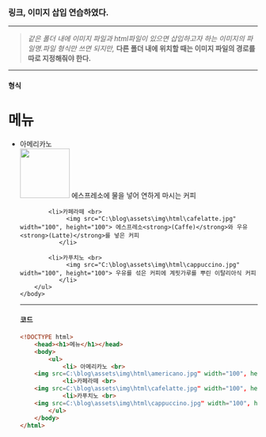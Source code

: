 ### 링크, 이미지 삽입 연습하였다.

---

>*같은 폴더 내에 이미지 파일과 html파일이 있으면 삽입하고자 하는 이미지의 파일명.파일 형식만 쓰면 되지만,*
**다른 폴더 내에 위치할 때는 이미지 파일의 경로를 따로 지정해줘야 한다.**

---

#### 형식
<html>
    <head><h1>메뉴</h1></head>
    <body>
        <ul>
            <li> 아메리카노 <br>
	             <img src="C:\blog\assets\img\html\americano.jpg" width="100", height="100"> 에스프레소에 물을 넣어 연하게 마시는 커피
               </li>

            <li>카페라떼 <br>
	             <img src="C:\blog\assets\img\html\cafelatte.jpg" width="100", height="100"> 에스프레소<strong>(Caffe)</strong>와 우유<strong>(Latte)</strong>를 넣은 커피
               </li>

            <li>카푸치노 <br>
	             <img src="C:\blog\assets\img\html\cappuccino.jpg" width="100", height="100"> 우유를 섞은 커피에 계핏가루를 뿌린 이탈리아식 커피
               </li>
        </ul>
    </body>
</html>

---

#### 코드

```html
<!DOCTYPE html>
    <head><h1>메뉴</h1></head>
    <body>
        <ul>
            <li> 아메리카노 <br>
	<img src=C:\blog\assets\img\html\americano.jpg" width="100", height="100"> 에스프레소에 물을 넣어 연하게 마시는 커피</li>
            <li>카페라떼 <br>
	<img src=C:\blog\assets\img\html\cafelatte.jpg" width="100", height="100"> 에스프레소<strong>(Caffe)</strong>와 우유<strong>(Latte)</strong>를 넣은 커피</li>
            <li>카푸치노 <br>
	<img src=C:\blog\assets\img\html\cappuccino.jpg" width="100", height="100"> 우유를 섞은 커피에 계핏가루를 뿌린 이탈리아식 커피</li>
        </ul>
    </body>
</html>
```
